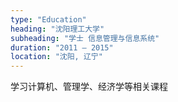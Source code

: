 ```yaml
---
type: "Education"
heading: "沈阳理工大学"
subheading: "学士 信息管理与信息系统"
duration: "2011 – 2015"
location: "沈阳, 辽宁"
---
```


学习计算机、管理学、经济学等相关课程